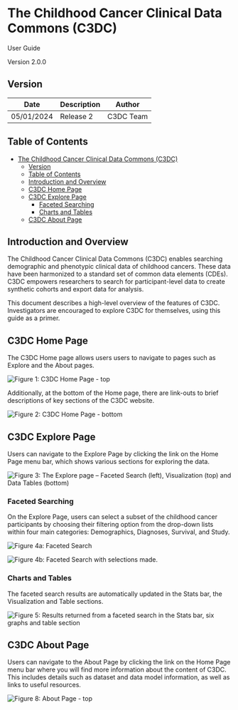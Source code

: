 # The Childhood Cancer Clinical Data Commons (C3DC) 
 User Guide
 
 Version 2.0.0

## Version

| Date       | Description       | Author    |
|------------|-------------------|-----------|
| 05/01/2024 | Release 2   | C3DC Team |

## Table of Contents

- [The Childhood Cancer Clinical Data Commons (C3DC)](#the-childhood-cancer-clinical-data-commons-c3dc)
  - [Version](#version)
  - [Table of Contents](#table-of-contents)
  - [Introduction and Overview](#introduction-and-overview)
  - [C3DC Home Page](#c3dc-home-page)
  - [C3DC Explore Page](#c3dc-explore-page)
    - [Faceted Searching](#faceted-searching)
    - [Charts and Tables](#charts-and-tables)
  - [C3DC About Page](#c3dc-about-page)


## Introduction and Overview

The Childhood Cancer Clinical Data Commons (C3DC) enables searching demographic and phenotypic clinical data of childhood cancers. These data have been harmonized to a standard set of common data elements (CDEs). C3DC empowers researchers to search for participant-level data to create synthetic cohorts and export data for analysis.

This document describes a high-level overview of the features of C3DC. Investigators are encouraged to explore C3DC for themselves, using this guide as a primer.

## C3DC Home Page

The C3DC Home page allows users users to navigate to pages such as Explore and the About pages.

![Figure 1: C3DC Home Page - top](images/Fig1.jpg) 

Additionally, at the bottom of the Home page, there are link-outs to brief descriptions of key sections of the C3DC website. 

![Figure 2: C3DC Home Page - bottom](images/Home_Page_info_block_R2.png) 

## C3DC Explore Page 

Users can navigate to the Explore Page by clicking the link on the Home Page menu bar, which shows various sections for exploring the data. 

![Figure 3:  The Explore page – Faceted Search (left), Visualization (top) and Data Tables (bottom)](images/Fig3.png) 

### Faceted Searching
On the Explore Page, users can select a subset of the childhood cancer participants by choosing their filtering option from the drop-down lists within four main categories: Demographics, Diagnoses, Survival, and Study. 

![Figure 4a: Faceted Search](images/Fig4-A.png)

![Figure 4b: Faceted Search with selections made.](images/Fig4-B_v2.png)

### Charts and Tables
The faceted search results are automatically updated in the Stats bar, the Visualization and Table sections.

![Figure 5:  Results returned from a faceted search in the Stats bar, six graphs and table section](images/Fig5.png)

## C3DC About Page 

Users can navigate to the About Page by clicking the link on the Home Page menu bar where you will find more information about the content of C3DC. This includes details such as dataset and data model information, as well as links to useful resources.

![Figure 8: About Page - top](images/Fig6.png)
